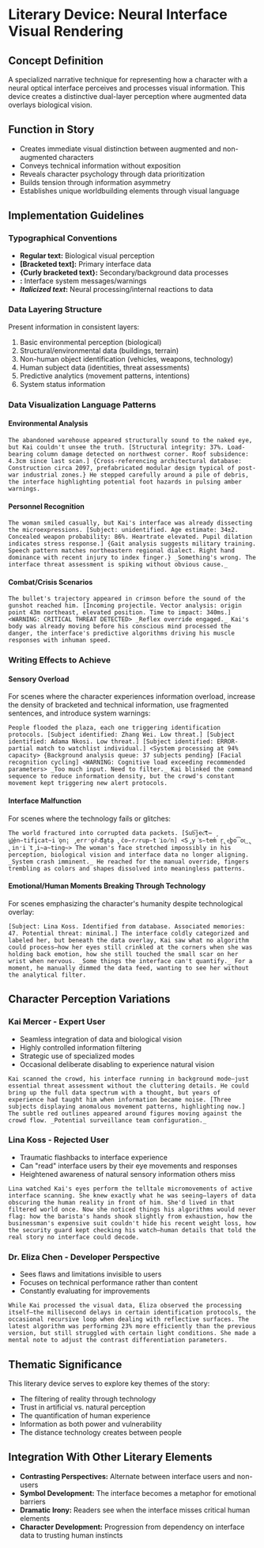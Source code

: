# Literary Device: Neural Interface Visual Rendering

## Concept Definition
A specialized narrative technique for representing how a character with a neural optical interface perceives and processes visual information. This device creates a distinctive dual-layer perception where augmented data overlays biological vision.

## Function in Story
- Creates immediate visual distinction between augmented and non-augmented characters
- Conveys technical information without exposition
- Reveals character psychology through data prioritization
- Builds tension through information asymmetry
- Establishes unique worldbuilding elements through visual language

## Implementation Guidelines

### Typographical Conventions
- **Regular text:** Biological visual perception
- **[Bracketed text]:** Primary interface data
- **{Curly bracketed text}:** Secondary/background data processes
- **<Angular bracketed text>:** Interface system messages/warnings
- **_Italicized text_:** Neural processing/internal reactions to data

### Data Layering Structure
Present information in consistent layers:
1. Basic environmental perception (biological)
2. Structural/environmental data (buildings, terrain)
3. Non-human object identification (vehicles, weapons, technology)
4. Human subject data (identities, threat assessments)
5. Predictive analytics (movement patterns, intentions)
6. System status information

### Data Visualization Language Patterns

#### Environmental Analysis
```
The abandoned warehouse appeared structurally sound to the naked eye, but Kai couldn't unsee the truth. [Structural integrity: 37%. Load-bearing column damage detected on northwest corner. Roof subsidence: 4.3cm since last scan.] {Cross-referencing architectural database: Construction circa 2097, prefabricated modular design typical of post-war industrial zones.} He stepped carefully around a pile of debris, the interface highlighting potential foot hazards in pulsing amber warnings.
```

#### Personnel Recognition
```
The woman smiled casually, but Kai's interface was already dissecting the microexpressions. [Subject: unidentified. Age estimate: 34±2. Concealed weapon probability: 86%. Heartrate elevated. Pupil dilation indicates stress response.] {Gait analysis suggests military training. Speech pattern matches northeastern regional dialect. Right hand dominance with recent injury to index finger.} _Something's wrong. The interface threat assessment is spiking without obvious cause._
```

#### Combat/Crisis Scenarios
```
The bullet's trajectory appeared in crimson before the sound of the gunshot reached him. [Incoming projectile. Vector analysis: origin point 43m northeast, elevated position. Time to impact: 340ms.] <WARNING: CRITICAL THREAT DETECTED> _Reflex override engaged._ Kai's body was already moving before his conscious mind processed the danger, the interface's predictive algorithms driving his muscle responses with inhuman speed.
```

### Writing Effects to Achieve

#### Sensory Overload
For scenes where the character experiences information overload, increase the density of bracketed and technical information, use fragmented sentences, and introduce system warnings:

```
People flooded the plaza, each one triggering identification protocols. [Subject identified: Zhang Wei. Low threat.] [Subject identified: Adama Nkosi. Low threat.] [Subject identified: ERROR-partial match to watchlist individual.] <System processing at 94% capacity> {Background analysis queue: 37 subjects pending} [Facial recognition cycling] <WARNING: Cognitive load exceeding recommended parameters> _Too much input. Need to filter._ Kai blinked the command sequence to reduce information density, but the crowd's constant movement kept triggering new alert protocols.
```

#### Interface Malfunction
For scenes where the technology fails or glitches:

```
The world fractured into corrupted data packets. [Sub͞je͏c͝t̶ ̧i͜d͟e̕n̵tifįca͏t̴i͘o̧n̨: ̡err̛ǫr̕-͝d̨a̧t̨a ̢c̕o̵r̷r͏up̵t͘io̸n] <S̡y͘s̵tem̕ ̨r̢e͢b̧o͡ot͢ ̢in̛i͘t̡i̴a̴ting̴> The woman's face stretched impossibly in his perception, biological vision and interface data no longer aligning. _System crash imminent._ He reached for the manual override, fingers trembling as colors and shapes dissolved into meaningless patterns.
```

#### Emotional/Human Moments Breaking Through Technology
For scenes emphasizing the character's humanity despite technological overlay:

```
[Subject: Lina Koss. Identified from database. Associated memories: 47. Potential threat: minimal.] The interface coldly categorized and labeled her, but beneath the data overlay, Kai saw what no algorithm could process—how her eyes still crinkled at the corners when she was holding back emotion, how she still touched the small scar on her wrist when nervous. _Some things the interface can't quantify._ For a moment, he manually dimmed the data feed, wanting to see her without the analytical filter.
```

## Character Perception Variations

### Kai Mercer - Expert User
- Seamless integration of data and biological vision
- Highly controlled information filtering
- Strategic use of specialized modes
- Occasional deliberate disabling to experience natural vision

```
Kai scanned the crowd, his interface running in background mode—just essential threat assessment without the cluttering details. He could bring up the full data spectrum with a thought, but years of experience had taught him when information became noise. [Three subjects displaying anomalous movement patterns, highlighting now.] The subtle red outlines appeared around figures moving against the crowd flow. _Potential surveillance team configuration._
```

### Lina Koss - Rejected User
- Traumatic flashbacks to interface experience
- Can "read" interface users by their eye movements and responses
- Heightened awareness of natural sensory information others miss

```
Lina watched Kai's eyes perform the telltale micromovements of active interface scanning. She knew exactly what he was seeing—layers of data obscuring the human reality in front of him. She'd lived in that filtered world once. Now she noticed things his algorithms would never flag: how the barista's hands shook slightly from exhaustion, how the businessman's expensive suit couldn't hide his recent weight loss, how the security guard kept checking his watch—human details that told the real story no interface could decode.
```

### Dr. Eliza Chen - Developer Perspective
- Sees flaws and limitations invisible to users
- Focuses on technical performance rather than content
- Constantly evaluating for improvements

```
While Kai processed the visual data, Eliza observed the processing itself—the millisecond delays in certain identification protocols, the occasional recursive loop when dealing with reflective surfaces. The latest algorithm was performing 23% more efficiently than the previous version, but still struggled with certain light conditions. She made a mental note to adjust the contrast differentiation parameters.
```

## Thematic Significance
This literary device serves to explore key themes of the story:
- The filtering of reality through technology
- Trust in artificial vs. natural perception
- The quantification of human experience
- Information as both power and vulnerability
- The distance technology creates between people

## Integration With Other Literary Elements
- **Contrasting Perspectives:** Alternate between interface users and non-users
- **Symbol Development:** The interface becomes a metaphor for emotional barriers
- **Dramatic Irony:** Readers see when the interface misses critical human elements
- **Character Development:** Progression from dependency on interface data to trusting human instincts
